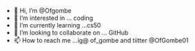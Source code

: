 - 👋 Hi, I’m @Ofgombe
- 👀 I’m interested in ... coding 
- 🌱 I’m currently learning ...cs50
- 💞️ I’m looking to collaborate on ... GitHub 
- 📫 How to reach me ...ig@ of_gombe and tiitter @OfGombe01

<!---
Ofgombe/Ofgombe is a ✨ special ✨ repository because its `README.md` (this file) appears on your GitHub profile.
You can click the Preview link to take a look at your changes.
--->
